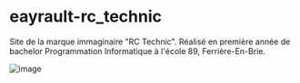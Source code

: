 # eayrault-rc_technic

Site de la marque immaginaire "RC Technic". Réalisé en première année de bachelor Programmation Informatique à l'école 89, Ferrière-En-Brie.

![image](https://github.com/eayrault/eayrault-rc_technic/assets/146326392/a031b2ed-4cc1-421a-b86c-894a7fe3566c)
